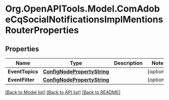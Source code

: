 # Org.OpenAPITools.Model.ComAdobeCqSocialNotificationsImplMentionsRouterProperties
## Properties

Name | Type | Description | Notes
------------ | ------------- | ------------- | -------------
**EventTopics** | [**ConfigNodePropertyString**](ConfigNodePropertyString.md) |  | [optional] 
**EventFilter** | [**ConfigNodePropertyString**](ConfigNodePropertyString.md) |  | [optional] 

[[Back to Model list]](../README.md#documentation-for-models) [[Back to API list]](../README.md#documentation-for-api-endpoints) [[Back to README]](../README.md)

